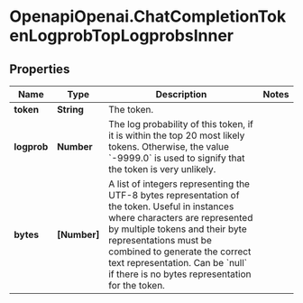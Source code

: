 # OpenapiOpenai.ChatCompletionTokenLogprobTopLogprobsInner

## Properties

Name | Type | Description | Notes
------------ | ------------- | ------------- | -------------
**token** | **String** | The token. | 
**logprob** | **Number** | The log probability of this token, if it is within the top 20 most likely tokens. Otherwise, the value &#x60;-9999.0&#x60; is used to signify that the token is very unlikely. | 
**bytes** | **[Number]** | A list of integers representing the UTF-8 bytes representation of the token. Useful in instances where characters are represented by multiple tokens and their byte representations must be combined to generate the correct text representation. Can be &#x60;null&#x60; if there is no bytes representation for the token. | 



